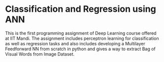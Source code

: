 # Classification and Regression using ANN
This is the first programming assignment of Deep Learning course offered at IIT Mandi. The assignment includes perceptron learning for classification as well as regression tasks and also includes developing a Multilayer Feedforward NN from scratch in python and gives a way to extract Bag of Visual Words from Image Dataset.
